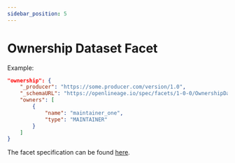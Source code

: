```yaml
---
sidebar_position: 5
---
```


# Ownership Dataset Facet

Example:

```json
"ownership": {
    "_producer": "https://some.producer.com/version/1.0",
    "_schemaURL": "https://openlineage.io/spec/facets/1-0-0/OwnershipDatasetFacet.json",
	"owners": [
        {
            "name": "maintainer_one",
            "type": "MAINTAINER"
        }
    ]
}
```

The facet specification can be found [here](https://openlineage.io/spec/facets/1-0-0/OwnershipDatasetFacet.json).